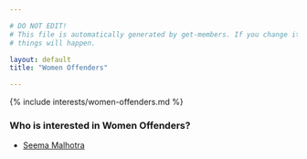 ```yaml
---

# DO NOT EDIT!
# This file is automatically generated by get-members. If you change it, bad
# things will happen.

layout: default
title: "Women Offenders"

---
```


{% include interests/women-offenders.md %}

### Who is interested in Women Offenders?


* [Seema Malhotra](members/seema-malhotra.html)
